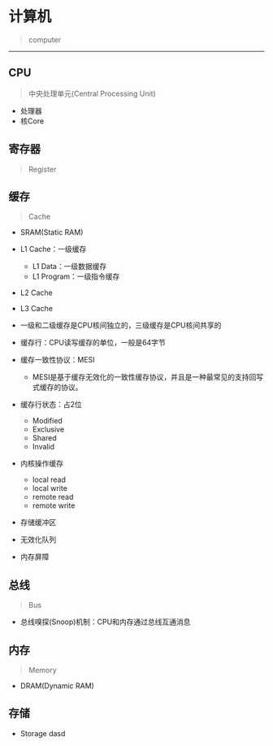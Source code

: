 # 计算机
> computer



---
## CPU
> 中央处理单元(Central Processing Unit)

- 处理器
- 核Core

## 寄存器
> Register

## 缓存
> Cache

- SRAM(Static RAM)
- L1 Cache：一级缓存
    - L1 Data：一级数据缓存
    - L1 Program：一级指令缓存
- L2 Cache

- L3 Cache


- 一级和二级缓存是CPU核间独立的，三级缓存是CPU核间共享的

- 缓存行：CPU读写缓存的单位，一般是64字节
- 缓存一致性协议：MESI
    - MESI是基于缓存无效化的一致性缓存协议，并且是一种最常见的支持回写式缓存的协议。
- 缓存行状态：占2位
    - Modified
    - Exclusive
    - Shared
    - Invalid

- 内核操作缓存
    - local read
    - local write
    - remote read
    - remote write

- 存储缓冲区

- 无效化队列

- 内存屏障

## 总线
> Bus

- 总线嗅探(Snoop)机制：CPU和内存通过总线互通消息



## 内存
> Memory


- DRAM(Dynamic RAM)

## 存储

- Storage
   dasd